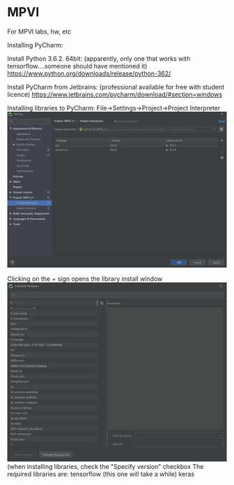 # MPVI
 For MPVI labs, hw, etc
 
 Installing PyCharm:
  
 Install Python 3.6.2. 64bit: (apparently, only one that works with tensorflow....someone should have mentioned it)
 https://www.python.org/downloads/release/python-362/
 
 Install PyCharm from Jetbrains: (professional available for free with student licence)
 https://www.jetbrains.com/pycharm/download/#section=windows
 
Installing libraries to PyCharm:
File->Settings->Project->Project Interpreter
![tutimage1](/info_images/info1.png)

Clicking on the + sign opens the library install window
![tutimage2](/info_images/info2.png)
(when installing libraries, check the "Specify version" checkbox
The required libraries are:
tensorflow (this one will take a while)
keras
